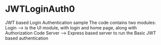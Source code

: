 # JWTLoginAuth0
JWT based Login Authentication sample
The code contains two modules:
Login --> is the UI module, with login and home page, along with Authorization Code
Server --> Express based server to run the Basic JWT based authentication
